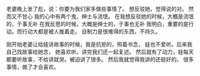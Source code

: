 老婆晚上发了彪，说：你要为我们家多做些事情了。
想反驳她，觉得说的对。
然而又不甘心
我的心中有两个鬼，绅士与流氓。
在我想反驳她的时候，大概是流氓的，于事无补
在我反思的时候，大概是绅士的，于事也无补
我明白，重要的是行动。而行动大都是被人推着走。
自制力是很难得的东西，不持久。

刚开始老婆让给娃讲故事的时候，我是抗拒的，照着书念，
娃也不爱听。后来我自己找故事给她念， 她喜欢听。讲完我们还一起复述。
然后就有了动力，娃每天都要听故事，不给讲就哭。被迫讲了很多。
然后我就觉得我讲的还挺好的。
很多事情，做了才会喜欢。




